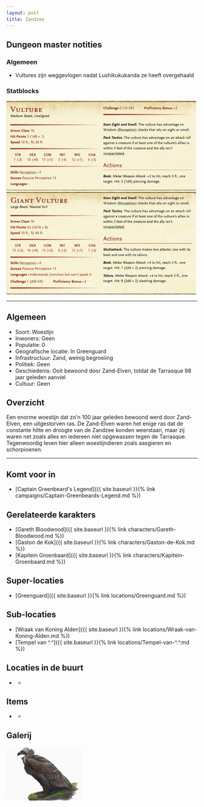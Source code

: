 ```yaml
---
layout: post
title: Zandzee
---
```


## Dungeon master notities

### Algemeen
* Vultures zijn weggevlogen nadat Lushikukukanda ze heeft overgehaald

### Statblocks
<img src="../images/Vulture Statblock.png" alt="Vulture Statblock" width=500>

<img src="../images/Giant Vulture Statblock.png" alt="Giant Vulture Statblock" width=500>

---

## Algemeen
* Soort: Woestijn
* Inwoners: Geen
* Populatie: 0
* Geografische locatie: In Greenguard
* Infrastructuur: Zand, weinig begroeiing
* Politiek: Geen
* Geschiedenis: Ooit bewoond door Zand-Elven, totdat de Tarrasque 98 jaar geleden aanviel
* Cultuur: Geen

## Overzicht
Een enorme woestijn dat zo'n 100 jaar geleden bewoond werd door Zand-Elven, een uitgestorven ras. De Zand-Elven waren het enige ras dat de constante hitte en droogte van de Zandzee konden weerstaan, maar zij waren net zoals alles en iedereen niet opgewassen tegen de Tarrasque. Tegenwoordig leven hier alleen woestijndieren zoals aasgieren en schorpioenen.

---

## Komt voor in
* [Captain Greenbeard's Legend]({{ site.baseurl }}{% link campaigns/Captain-Greenbeards-Legend.md %})

## Gerelateerde karakters
* [Gareth Bloodwood]({{ site.baseurl }}{% link characters/Gareth-Bloodwood.md %})
* [Gaston de Kok]({{ site.baseurl }}{% link characters/Gaston-de-Kok.md %})
* [Kapitein Groenbaard]({{ site.baseurl }}{% link characters/Kapitein-Groenbaard.md %})

## Super-locaties
* [Greenguard]({{ site.baseurl }}{% link locations/Greenguard.md %})

## Sub-locaties
* [Wraak van Koning Alden]({{ site.baseurl }}{% link locations/Wraak-van-Koning-Alden.md %})
* [Tempel van ^.^]({{ site.baseurl }}{% link locations/Tempel-van-^.^.md %})

## Locaties in de buurt
* -

## Items
* -

## Galerij
<img src="../images/Reuze Aasgier.jpeg" alt="Reuze Aasgier" width=200>